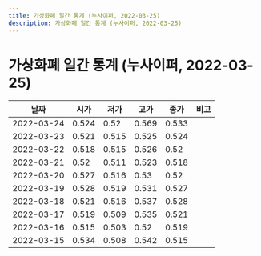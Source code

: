```yaml
---
title: 가상화폐 일간 통계 (누사이퍼, 2022-03-25)
description: 가상화폐 일간 통계 (누사이퍼, 2022-03-25)
---
```


가상화폐 일간 통계 (누사이퍼, 2022-03-25)
===

|날짜|시가|저가|고가|종가|비고|
|--|--|--|--|--|--|
|2022-03-24|0.524|0.52|0.569|0.533|    |
|2022-03-23|0.521|0.515|0.525|0.524|    |
|2022-03-22|0.518|0.515|0.526|0.52|    |
|2022-03-21|0.52|0.511|0.523|0.518|    |
|2022-03-20|0.527|0.516|0.53|0.52|    |
|2022-03-19|0.528|0.519|0.531|0.527|    |
|2022-03-18|0.521|0.516|0.537|0.528|    |
|2022-03-17|0.519|0.509|0.535|0.521|    |
|2022-03-16|0.515|0.503|0.52|0.519|    |
|2022-03-15|0.534|0.508|0.542|0.515|    |
